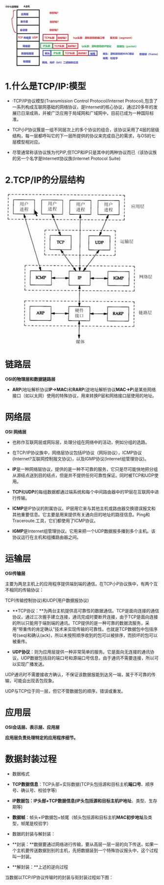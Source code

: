 ![](images/WEBRESOURCEecf62a7c449843e68441801a46a1644a截图.png)

# 1.什么是TCP/IP:模型

- ·TCP/IP协议模型(Transmission Control Protocol/Internet Protocol),包含了一系列构成互联网基础的网络协议，是Internet的核心协议，通过20多年的发展已日渐成熟，并被广泛应用于局域网和广域网中，目前已成为一种国际标准。

- TCP小P协议簇是一组不同层次上的多个协议的组合，该协议采用了4层的层级结构，每一层都呼叫它的下一层所提供的协议来完成自己的需求，与OS的七层模型相对应。

- 尽管通常称该协议族为代PIP,但TCP和IP只是其中的两种协议而已（该协议族的另一个名字是Internett协议族(Internet Protocol Suite)

# 2.TCP/IP的分层结构

![](images/WEBRESOURCE3f5890a2b4f041c5a9bdcaf6ca1a4dac截图.png)

# 链路层

**OSI的物理层和数据链路层**

- **ARP**(地址解析协议**IP->MAC**)和**RARP**(逆地址解析协议**MAC->P**)是某些网络接口（如以太网）使用的特殊协议，用来转换P层和网络接口层使用的地址。

# 网络层

**OSI 网络层**

- 也称作互联网层或网际层，处理分组在网络中的活动，例如分组的选路。

- 在TCP/IP协议族中，网络层协议包括IP协议（网际协议），ICMP协议(Internet?互联网控制报文协议)，以及IGMP协议(Internet组管理协议)。

- **IP**是一种网络层协议，提供的是一种不可靠的服务，它只是尽可能快地把分组从源结点送到目的结点，但是并不提供任何可靠性保证。同时被TCP和UDP使用。

- **TCP**和**UDP**的每组数据都通过端系统和每个中间路由器中的1P层在互联网中进行传输。

- **ICMP**是IP协议的附属协议。IP层用它来与其他主机或路由器交换错误报文和其他重要信息。它主要是用来提供有关通向目的地址的路径信息。Ping和Traceroute.工具，它们都使用了ICMP协议。

- **IGMP**是Internet组管理协议。它用来把一个UDP数据报多播到多个主机。该协议运行在主机和组播路由器之间。

# 运输层

**OSI传输层**

主要为两怠主机上的应用程序提供端到端的通信。在TCP小P协议族中，有两个互不相同的传输协议：

TCP(传输控制协议)和UDP(用户数据报协议)

- **TCP协议：**为两台主机提供高可靠性的数据通信。TCP是面向连接的通信协议，通过三次握手建立连接，通讯完成时要断开连接，由于TCP是面向连接的所以只能用于端到端的通讯。TCP提供的是一种可靠的数据流服务，采用“带重传的肯定确认"技术来实现传输的可靠性。也就是TCP数据包中包括序号(seq)和确认(ack)，所以未按照顺序收到的包可以被排序，而损坏的包可以被重传。

- **UDP协议**：则为应用层提供一种非常简单的服务。它是面向无连接的通讯协议，UDP数据包括目的端口号和源端口号信息，由于通讯不需要连接，所以可以实现广播发送。

UDP通讯时不需要接收方确认，不保证该数据报能到达另一端，属于不可靠的传输，可能会出现丢包现象。

UDP与TCP位于同一层，但它不管数据包的顺序，错误或重发。

# 应用层

**OSI会话层、表示层、应用层**

**应用层负责处理特定的应用程序细节。**

# 数据封装过程

- 数据格式

- **TCP数据信息**：TCP头部+实际数据(TCP头包括源和目标主机**端口号**、顺序号、确认号、校验字等)

- **IP数据包：**IP头部+TCP数据信息(IP头包括源和目标主机**IP地址**、类型、生存期等)

- **数据帧**：帧头+IP数据包+帧尾（帧头包括源和目标主机**MAC初步地址**及类型，帧尾是校验字）

- 数据的封装与解封装：

- **封装：**数据要通过网络进行传输，要从高层一层一层的向下传送，如果一个主机要传送数据到别的主机，先把数据装到一个特殊协议报头中，这个过程叫一封装。

- **解封装：**上述的逆向过程

当数据以TCP/IP协议传输时的封装与街封装过程如下图：